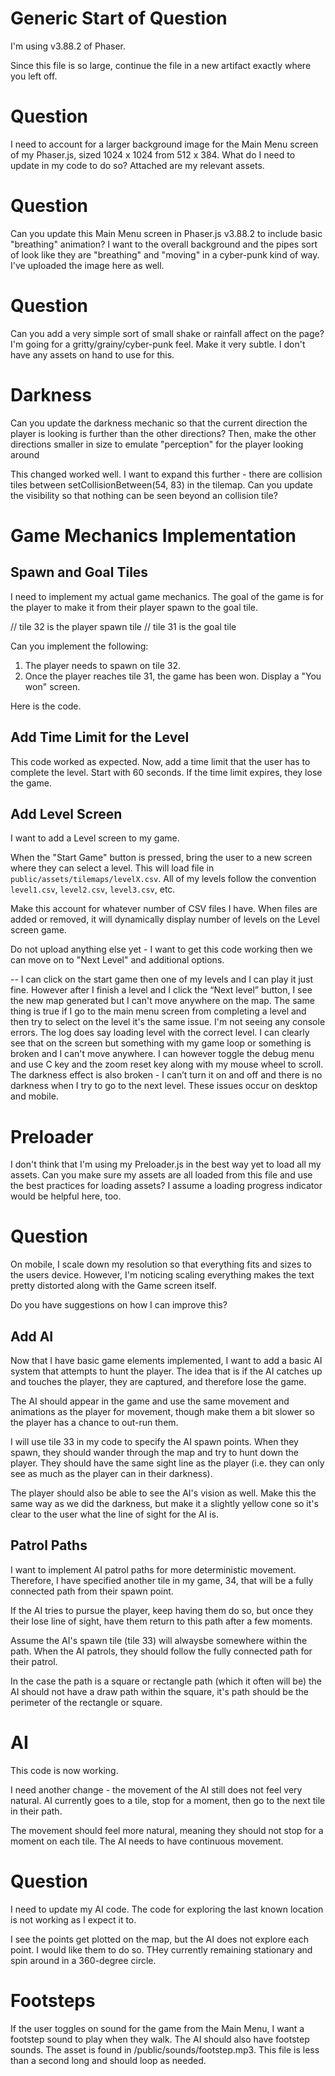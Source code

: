 # Generic Start of Question
I'm using v3.88.2 of Phaser. 

Since this file is so large, continue the file in a new artifact exactly where you left off. 

<prompt>

# Question
I need to account for a larger background image for the Main Menu screen of my Phaser.js, sized 1024 x 1024 from 512 x 384. What do I need to update in my code to do so? Attached are my relevant assets.

# Question
Can you update this Main Menu screen in Phaser.js v3.88.2 to include basic "breathing" animation? I want to the overall background and the pipes sort of look like they are "breathing" and "moving" in a cyber-punk kind of way. I've uploaded the image here as well.  

# Question
Can you add a very simple sort of small shake or rainfall affect on the page? I'm going for a gritty/grainy/cyber-punk feel. Make it very subtle. I don't have any assets on hand to use for this.

# Darkness
Can you update the darkness mechanic so that the current direction the player is looking is further than the other directions? Then, make the other directions smaller in size to emulate "perception" for the player looking around

This changed worked well. I want to expand this further - there are collision tiles between setCollisionBetween(54, 83) in the tilemap. Can you update the visibility so that nothing can be seen beyond an collision tile?

# Game Mechanics Implementation
## Spawn and Goal Tiles
I need to implement my actual game mechanics. The goal of the game is for the player to make it from their player spawn to the goal tile. 

// tile 32 is the player spawn tile
// tile 31 is the goal tile

Can you implement the following:
1. The player needs to spawn on tile 32.
2. Once the player reaches tile 31, the game has been won. Display a "You won" screen. 

Here is the code. 

## Add Time Limit for the Level
This code worked as expected. Now, add a time limit that the user has to complete the level. Start with 60 seconds. If the time limit expires, they lose the game. 

## Add Level Screen
I want to add a Level screen to my game. 

When the "Start Game" button is pressed, bring the user to a new screen where they can select a level. This will load file in `public/assets/tilemaps/levelX.csv`. All of my levels follow the convention `level1.csv`, `level2.csv`, `level3.csv`, etc. 

Make this account for whatever number of CSV files I have. When files are added or removed, it will dynamically display number of levels on the Level screen game. 

Do not upload anything else yet - I want to get this code working then we can move on to "Next Level" and additional options. 

-- 
I can click on the start game then one of my levels and I can play it just fine. However after I finish a level and I click the “Next level” button, I see the new map generated but I can't move anywhere on the map. The same thing is true if I go to the main menu screen from completing a level and then try to select on the level it's the same issue. I'm not seeing any console errors. The log does say loading level with the correct level. I can clearly see that on the screen but something with my game loop or something is broken and I can't move anywhere. I can however toggle the debug menu and use C key and the zoom reset key along with my mouse wheel to scroll. The darkness effect is also broken - I can’t turn it on and off and there is no darkness when I try to go to the next level. These issues occur on desktop and mobile.

# Preloader
I don't think that I'm using my Preloader.js in the best way yet to load all my assets. Can you make sure my assets are all loaded from this file and use the best practices for loading assets? I assume a loading progress indicator would be helpful here, too.

# Question
On mobile, I scale down my resolution so that everything fits and sizes to the users device. However, I'm noticing scaling everything makes the text pretty distorted along with the Game screen itself.

Do you have suggestions on how I can improve this?

## Add AI
Now that I have basic game elements implemented, I want to add a basic AI system that attempts to hunt the player. The idea that is if the AI catches up and touches the player, they are captured, and therefore lose the game.

The AI should appear in the game and use the same movement and animations as the player for movement, though make them a bit slower so the player has a chance to out-run them. 

I will use tile 33 in my code to specify the AI spawn points. When they spawn, they should wander through the map and try to hunt down the player. They should have the same sight line as the player (i.e. they can only see as much as the player can in their darkness).

The player should also be able to see the AI's vision as well. Make this the same way as we did the darkness, but make it a slightly yellow cone so it's clear to the user what the line of sight for the AI is. 

## Patrol Paths
I want to implement AI patrol paths for more deterministic movement. Therefore, I have specified another tile in my game, 34, that will be a fully connected path from their spawn point.

If the AI tries to pursue the player, keep having them do so, but once they their lose line of sight, have them return to this path after a few moments. 

Assume the AI's spawn tile (tile 33) will alwaysbe somewhere within the path. When the AI patrols, they should follow the fully connected path for their patrol.

In the case the path is a square or rectangle path (which it often will be) the AI should not have a draw path within the square, it's path should be the perimeter of the rectangle or square. 

# AI
This code is now working.

I need another change - the movement of the AI still does not feel very natural. AI currently goes to a tile, stop for a moment, then go to the next tile in their path.

The movement should feel more natural, meaning they should not stop for a moment on each tile. The AI needs to have continuous movement. 

# Question
I need to update my AI code. The code for exploring the last known location is not working as I expect it to.

I see the points get plotted on the map, but the AI does not explore each point. I would like them to do so. THey currently remaining stationary and spin around in a 360-degree circle. 

# Footsteps
If the user toggles on sound for the game from the Main Menu, I want a footstep sound to play when they walk. The AI should also have footstep sounds. The asset is found in /public/sounds/footstep.mp3. This file is less than a second long and should loop as needed.